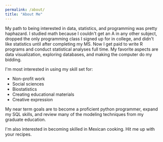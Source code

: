 ```yaml
---
permalink: /about/
title: "About Me"
---
```


My path to being interested in data, statistics, and programming was pretty haphazard. I studied math because I couldn't get an A in any other subject, dropped the only programming class I signed up for in college, and didn't like statistics until after completing my MS. Now I get paid to write R programs and conduct statistical analyses full time. My favorite aspects are data visualization, exploring databases, and making the computer do my bidding.

I'm most interested in using my skill set for: 
+ Non-profit work
+ Social sciences
+ Biostatistics
+ Creating educational materials
+ Creative expression

My near term goals are to become a proficient python programmer, expand my SQL skills, and review many of the modeling techniques from my graduate education.

I'm also interested in becoming skilled in Mexican cooking. Hit me up with your recipes.
